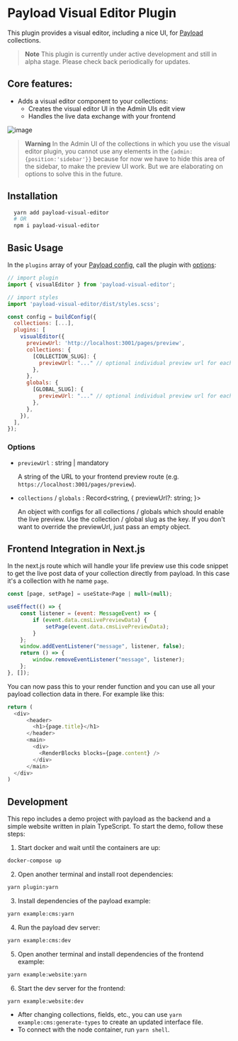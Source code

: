 # Payload Visual Editor Plugin
This plugin provides a visual editor, including a nice UI, for [Payload](https://github.com/payloadcms/payload) collections.

> **Note**
> This plugin is currently under active development and still in alpha stage. Please check back periodically for updates.

## Core features:

- Adds a visual editor component to your collections:
  - Creates the visual editor UI in the Admin UIs edit view
  - Handles the live data exchange with your frontend 

![image](https://github.com/pemedia/payload-visual-live-preview/blob/main/visual-editor-screenshot.png?raw=true)

> **Warning**
> In the Admin UI of the collections in which you use the visual editor plugin, you cannot use any elements in the `{admin: {position:'sidebar'}}` because for now we have to hide this area of the sidebar, to make the preview UI work. But we are elaborating on options to solve this in the future.

## Installation

```bash
  yarn add payload-visual-editor
  # OR
  npm i payload-visual-editor
```

## Basic Usage

In the `plugins` array of your [Payload config](https://payloadcms.com/docs/configuration/overview), call the plugin with [options](#options):

```js
// import plugin
import { visualEditor } from 'payload-visual-editor';

// import styles
import 'payload-visual-editor/dist/styles.scss';

const config = buildConfig({
  collections: [...],
  plugins: [
    visualEditor({
      previewUrl: 'http://localhost:3001/pages/preview',
      collections: {
        [COLLECTION_SLUG]: {
          previewUrl: "..." // optional individual preview url for each collection
        },
      },
      globals: {
        [GLOBAL_SLUG]: {
          previewUrl: "..." // optional individual preview url for each global
        },
      },
    }),
  ],
});
```

### Options

- `previewUrl` : string | mandatory

  A string of the URL to your frontend preview route (e.g. `https://localhost:3001/pages/preview`).

- `collections` / `globals` : Record<string, { previewUrl?: string; }>

  An object with configs for all collections / globals which should enable the live preview.
  Use the collection / global slug as the key.
  If you don't want to override the previewUrl, just pass an empty object.
  
## Frontend Integration in Next.js 

In the next.js route which will handle your life preview use this code snippet to get the live post data of your collection directly from payload. In this case it's a collection with he name `page`. 

```js
const [page, setPage] = useState<Page | null>(null);

useEffect(() => {
    const listener = (event: MessageEvent) => {
        if (event.data.cmsLivePreviewData) {
            setPage(event.data.cmsLivePreviewData);
        }
    };
    window.addEventListener("message", listener, false);
    return () => {
        window.removeEventListener("message", listener);
    };
}, []);
```
You can now pass this to your render function and you can use all your payload collection data in there. For example like this:

```js
return (
  <div>
      <header>
        <h1>{page.title}</h1>
      </header>
      <main>
        <div>
          <RenderBlocks blocks={page.content} />
        </div>
      </main>
  </div>
)
```

## Development

This repo includes a demo project with payload as the backend and a simple website written in plain TypeScript.
To start the demo, follow these steps:

1. Start docker and wait until the containers are up:

```sh
docker-compose up
```

2. Open another terminal and install root dependencies:

```sh
yarn plugin:yarn
```

3. Install dependencies of the payload example:

```sh
yarn example:cms:yarn
```

4. Run the payload dev server:

```sh
yarn example:cms:dev
```

5. Open another terminal and install dependencies of the frontend example:

```sh
yarn example:website:yarn
```

6. Start the dev server for the frontend:

```sh
yarn example:website:dev
```

- After changing collections, fields, etc., you can use `yarn example:cms:generate-types` to create an updated interface file.
- To connect with the node container, run `yarn shell`.
